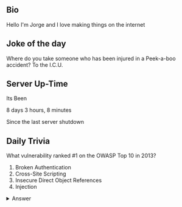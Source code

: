 ## Bio

Hello I'm Jorge and I love making things on the internet

## Joke of the day

Where do you take someone who has been injured in a Peek-a-boo accident? To the I.C.U.

## Server Up-Time
Its Been

 8 days 3 hours, 8 minutes

Since the last server shutdown


## Daily Trivia

What vulnerability ranked #1 on the OWASP Top 10 in 2013?
 1. Broken Authentication
 2. Cross-Site Scripting
 3. Insecure Direct Object References
 4. Injection 



<details>
  <summary>Answer</summary>
  Injection 
</details>
